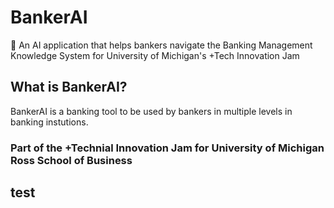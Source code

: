 # BankerAI
🏦 An AI application that helps bankers navigate the Banking Management Knowledge System for University of Michigan's +Tech Innovation Jam

## What is BankerAI?
BankerAI is a banking tool to be used by bankers in multiple levels in banking instutions. 

### Part of the +Technial Innovation Jam for University of Michigan Ross School of Business

## test

